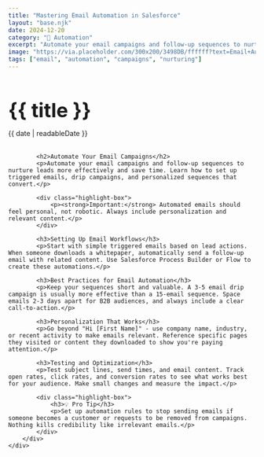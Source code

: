 ```yaml
---
title: "Mastering Email Automation in Salesforce"
layout: "base.njk"
date: 2024-12-20
category: "📧 Automation"
excerpt: "Automate your email campaigns and follow-up sequences to nurture leads more effectively and save time."
image: "https://via.placeholder.com/300x200/3498DB/ffffff?text=Email+Automation"
tags: ["email", "automation", "campaigns", "nurturing"]
---
```


<div class="container">
    <div class="page-content">
        <div class="content-section">
            <h1 class="post-title" style="font-size: 2.5rem; margin-bottom: 0.5rem;">{{ title }}</h1>
            <p class="post-meta" style="margin-bottom: 2rem;">{{ date | readableDate }}</p>
            
            <h2>Automate Your Email Campaigns</h2>
            <p>Automate your email campaigns and follow-up sequences to nurture leads more effectively and save time. Learn how to set up triggered emails, drip campaigns, and personalized sequences that convert.</p>
            
            <div class="highlight-box">
                <p><strong>Important:</strong> Automated emails should feel personal, not robotic. Always include personalization and relevant content.</p>
            </div>

            <h3>Setting Up Email Workflows</h3>
            <p>Start with simple triggered emails based on lead actions. When someone downloads a whitepaper, automatically send a follow-up email with related content. Use Salesforce Process Builder or Flow to create these automations.</p>

            <h3>Best Practices for Email Automation</h3>
            <p>Keep your sequences short and valuable. A 3-5 email drip campaign is usually more effective than a 15-email sequence. Space emails 2-3 days apart for B2B audiences, and always include a clear call-to-action.</p>

            <h3>Personalization That Works</h3>
            <p>Go beyond "Hi [First Name]" - use company name, industry, or recent activity to make emails relevant. Reference specific pages they visited or content they downloaded to show you're paying attention.</p>

            <h3>Testing and Optimization</h3>
            <p>Test subject lines, send times, and email content. Track open rates, click rates, and conversion rates to see what works best for your audience. Make small changes and measure the impact.</p>

            <div class="highlight-box">
                <h3>💡 Pro Tip</h3>
                <p>Set up automation rules to stop sending emails if someone becomes a customer or requests to be removed from campaigns. Nothing kills credibility like irrelevant emails.</p>
            </div>
        </div>
    </div>
</div>
